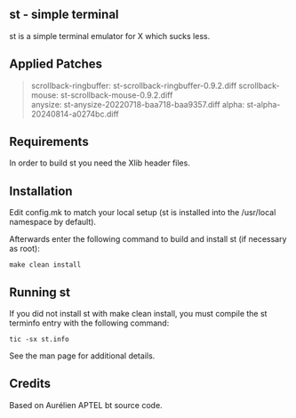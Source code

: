 st - simple terminal
--------------------
st is a simple terminal emulator for X which sucks less.

Applied Patches
---------------
> scrollback-ringbuffer:    st-scrollback-ringbuffer-0.9.2.diff
> scrollback-mouse:         st-scrollback-mouse-0.9.2.diff    
> anysize:                  st-anysize-20220718-baa718-baa9357.diff
> alpha:                    st-alpha-20240814-a0274bc.diff

Requirements
------------
In order to build st you need the Xlib header files.


Installation
------------
Edit config.mk to match your local setup (st is installed into
the /usr/local namespace by default).

Afterwards enter the following command to build and install st (if
necessary as root):

    make clean install


Running st
----------
If you did not install st with make clean install, you must compile
the st terminfo entry with the following command:

    tic -sx st.info

See the man page for additional details.

Credits
-------
Based on Aurélien APTEL <aurelien dot aptel at gmail dot com> bt source code.

